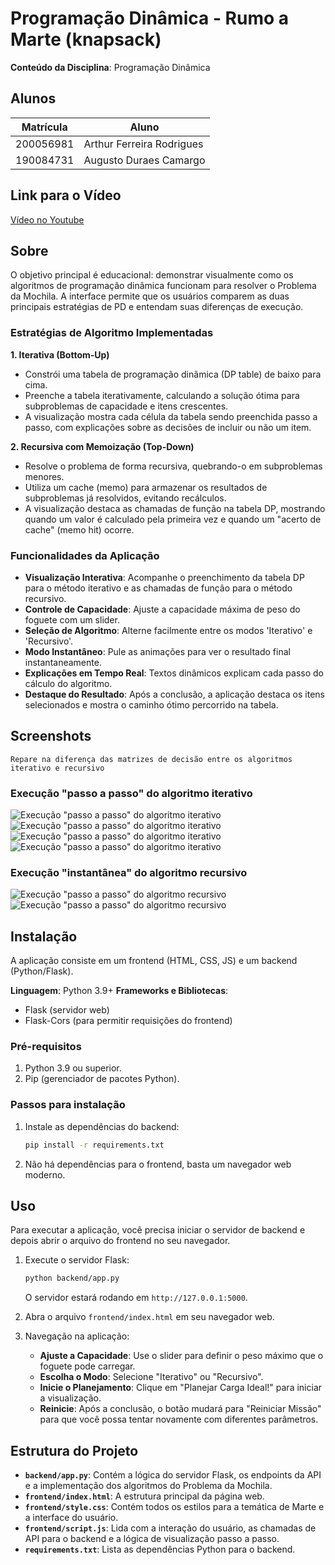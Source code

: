 # **Programação Dinâmica - Rumo a Marte (knapsack)** 

**Conteúdo da Disciplina**: Programação Dinâmica

## Alunos

| Matrícula | Aluno                     |
| --------- | ------------------------- |
| 200056981 | Arthur Ferreira Rodrigues |
| 190084731 | Augusto Duraes Camargo    |

## Link para o Vídeo

[Vídeo no Youtube](https://youtu.be/KcGlGL2Kk3A)

## Sobre

O objetivo principal é educacional: demonstrar visualmente como os algoritmos de programação dinâmica funcionam para resolver o Problema da Mochila. A interface permite que os usuários comparem as duas principais estratégias de PD e entendam suas diferenças de execução.

### Estratégias de Algoritmo Implementadas

**1. Iterativa (Bottom-Up)**
- Constrói uma tabela de programação dinâmica (DP table) de baixo para cima.
- Preenche a tabela iterativamente, calculando a solução ótima para subproblemas de capacidade e itens crescentes.
- A visualização mostra cada célula da tabela sendo preenchida passo a passo, com explicações sobre as decisões de incluir ou não um item.

**2. Recursiva com Memoização (Top-Down)**
- Resolve o problema de forma recursiva, quebrando-o em subproblemas menores.
- Utiliza um cache (memo) para armazenar os resultados de subproblemas já resolvidos, evitando recálculos.
- A visualização destaca as chamadas de função na tabela DP, mostrando quando um valor é calculado pela primeira vez e quando um "acerto de cache" (memo hit) ocorre.

### Funcionalidades da Aplicação

- **Visualização Interativa**: Acompanhe o preenchimento da tabela DP para o método iterativo e as chamadas de função para o método recursivo.
- **Controle de Capacidade**: Ajuste a capacidade máxima de peso do foguete com um slider.
- **Seleção de Algoritmo**: Alterne facilmente entre os modos 'Iterativo' e 'Recursivo'.
- **Modo Instantâneo**: Pule as animações para ver o resultado final instantaneamente.
- **Explicações em Tempo Real**: Textos dinâmicos explicam cada passo do cálculo do algoritmo.
- **Destaque do Resultado**: Após a conclusão, a aplicação destaca os itens selecionados e mostra o caminho ótimo percorrido na tabela.

## Screenshots

`Repare na diferença das matrizes de decisão entre os algoritmos iterativo e recursivo`

### Execução "passo a passo" do algoritmo iterativo

![Execução "passo a passo" do algoritmo iterativo](./image-1.png)
![Execução "passo a passo" do algoritmo iterativo](./image-2.png)
![Execução "passo a passo" do algoritmo iterativo](./image-3.png)
![Execução "passo a passo" do algoritmo iterativo](./image-4.png)

### Execução "instantânea" do algoritmo recursivo

![Execução "passo a passo" do algoritmo recursivo](./image-5.png)
![Execução "passo a passo" do algoritmo recursivo](./image-6.png)

## Instalação

A aplicação consiste em um frontend (HTML, CSS, JS) e um backend (Python/Flask).

**Linguagem**: Python 3.9+
**Frameworks e Bibliotecas**:
- Flask (servidor web)
- Flask-Cors (para permitir requisições do frontend)

### Pré-requisitos

1. Python 3.9 ou superior.
2. Pip (gerenciador de pacotes Python).

### Passos para instalação

1. Instale as dependências do backend:
   ```bash
   pip install -r requirements.txt
   ```

2. Não há dependências para o frontend, basta um navegador web moderno.

## Uso

Para executar a aplicação, você precisa iniciar o servidor de backend e depois abrir o arquivo do frontend no seu navegador.

1. Execute o servidor Flask:
   ```bash
   python backend/app.py
   ```
   O servidor estará rodando em `http://127.0.0.1:5000`.

2. Abra o arquivo `frontend/index.html` em seu navegador web.

3. Navegação na aplicação:
   - **Ajuste a Capacidade**: Use o slider para definir o peso máximo que o foguete pode carregar.
   - **Escolha o Modo**: Selecione "Iterativo" ou "Recursivo".
   - **Inicie o Planejamento**: Clique em "Planejar Carga Ideal!" para iniciar a visualização.
   - **Reinicie**: Após a conclusão, o botão mudará para "Reiniciar Missão" para que você possa tentar novamente com diferentes parâmetros.

## Estrutura do Projeto

- **`backend/app.py`**: Contém a lógica do servidor Flask, os endpoints da API e a implementação dos algoritmos do Problema da Mochila.
- **`frontend/index.html`**: A estrutura principal da página web.
- **`frontend/style.css`**: Contém todos os estilos para a temática de Marte e a interface do usuário.
- **`frontend/script.js`**: Lida com a interação do usuário, as chamadas de API para o backend e a lógica de visualização passo a passo.
- **`requirements.txt`**: Lista as dependências Python para o backend.
